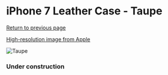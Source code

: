 # iPhone 7 Leather Case - Taupe

[Return to previous page](/iphone_7)

[High-resolution image from Apple](https://store.storeimages.cdn-apple.com/8756/as-images.apple.com/is/MPT62?wid=4500&hei=4500&fmt=png)

<div style="width: 384px"><img src="/everysource/MPT62.png" alt="Taupe"></div>

### Under construction
